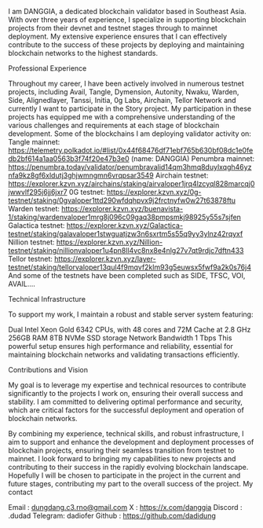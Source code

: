 I am DANGGIA, a dedicated blockchain validator based in Southeast Asia. With over three years of experience, I specialize in supporting blockchain projects from their devnet and testnet stages through to mainnet deployment. My extensive experience ensures that I can effectively contribute to the success of these projects by deploying and maintaining blockchain networks to the highest standards.

Professional Experience

Throughout my career, I have been actively involved in numerous testnet projects, including Avail, Tangle, Dymension, Autonity, Nwaku, Warden, Side, Alignedlayer, Tanssi, Initia, 0g Labs, Airchain, Tellor Network and currently I want to participate in the Story project. My participation in these projects has equipped me with a comprehensive understanding of the various challenges and requirements at each stage of blockchain development.
Some of the blockchains I am deploying validator activity on:
Tangle mainnet: https://telemetry.polkadot.io/#list/0x44f68476df71ebf765b630bf08dc1e0fedb2bf614a1aa0563b3f74f20e47b3e0 (name: DANGGIA)
Penumbra mainnet: https://penumbra.today/validator/penumbravalid14qm3hmq8duylxqgh46yznfa9kz8gf6xldutj3ghjwmngmn6vrqpsar3549
Airchain testnet: https://explorer.kzvn.xyz/airchains/staking/airvaloper1jrq4lzcyql828marcqj0jwwvlf295j6jj6jxr7
0G testnet: https://explorer.kzvn.xyz/0g-testnet/staking/0gvaloper1ttd290wfdqhpvx9j2frctnyfw0w27t63878ftu
Warden testnet: https://explorer.kzvn.xyz/buenavista-1/staking/wardenvaloper1mrg8j096c09gaq38pmpsmkj98925y55s7sjfen
Galactica testnet: https://explorer.kzvn.xyz/Galactica-testnet/staking/galavaloper1stwguatjzw3n6sxrtm5s55q9yy3ylnz42rqyxf
Nillion testnet: https://explorer.kzvn.xyz/Nillion-testnet/staking/nillionvaloper1u4pn8ll4vc8nx8e4nlg27v7qt9rdjc7dftn433
Tellor testnet: https://explorer.kzvn.xyz/layer-testnet/staking/tellorvaloper13qul4f9mqvf2klm93g5euwsx5fwf9a2k0s76j4
And some of the testnets have been completed such as SIDE, TFSC, VOI, AVAIL....

Technical Infrastructure

To support my work, I maintain a robust and stable server system featuring:

Dual Intel Xeon Gold 6342 CPUs, with 48 cores and 72M Cache at 2.8 GHz
256GB RAM
8TB NVMe SSD storage
Network Bandwidth 1 Tbps
This powerful setup ensures high performance and reliability, essential for maintaining blockchain networks and validating transactions efficiently.

Contributions and Vision

My goal is to leverage my expertise and technical resources to contribute significantly to the projects I work on, ensuring their overall success and stability. I am committed to delivering optimal performance and security, which are critical factors for the successful deployment and operation of blockchain networks.

By combining my experience, technical skills, and robust infrastructure, I aim to support and enhance the development and deployment processes of blockchain projects, ensuring their seamless transition from testnet to mainnet. I look forward to bringing my capabilities to new projects and contributing to their success in the rapidly evolving blockchain landscape.
Hopefully I will be chosen to participate in the project in the current and future stages, contributing my part to the overall success of the project.
My contact

Email : dungdang.c3.rno@gmail.com
X : https://x.com/danggia
Discord : .dudad
Telegram: dadiofer
Github : https://github.com/dadidung
